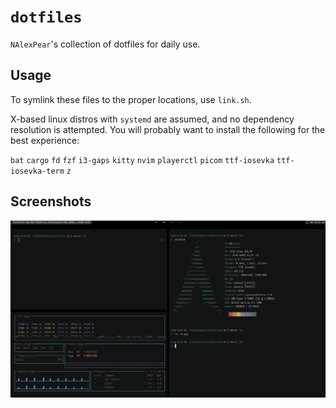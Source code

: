 # `dotfiles`

`NAlexPear`'s collection of dotfiles for daily use.

## Usage

To symlink these files to the proper locations, use `link.sh`.

X-based linux distros with `systemd` are assumed, and no dependency resolution is attempted. You will probably want to install the following for the best experience:

`bat`
`cargo`
`fd`
`fzf`
`i3-gaps`
`kitty`
`nvim`
`playerctl`
`picom`
`ttf-iosevka`
`ttf-iosevka-term`
`z`

## Screenshots

![terminals](./screenshots/2020-12-21-105220_1917x1078_scrot.png)

